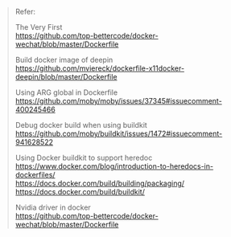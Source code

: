 > Refer:
> 
> The Very First  
> https://github.com/top-bettercode/docker-wechat/blob/master/Dockerfile
> 
> Build docker image of deepin  
> https://github.com/mviereck/dockerfile-x11docker-deepin/blob/master/Dockerfile
> 
> Using ARG global in Dockerfile  
> https://github.com/moby/moby/issues/37345#issuecomment-400245466
> 
> Debug docker build when using buildkit  
> https://github.com/moby/buildkit/issues/1472#issuecomment-941628522
> 
> Using Docker buildkit to support heredoc  
> https://www.docker.com/blog/introduction-to-heredocs-in-dockerfiles/  
> https://docs.docker.com/build/building/packaging/  
> https://docs.docker.com/build/buildkit/
> 
> Nvidia driver in docker  
> https://github.com/top-bettercode/docker-wechat/blob/master/Dockerfile